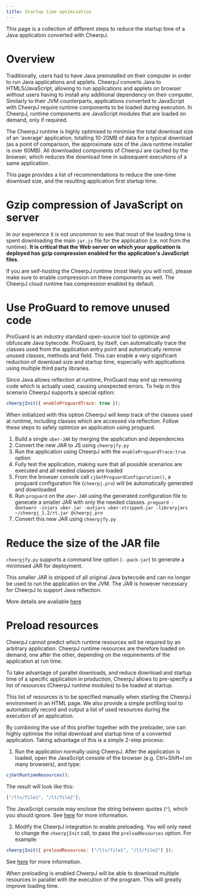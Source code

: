 ```yaml
---
title: Startup time optimization
---
```


This page is a collection of different steps to reduce the startup time of a Java application converted with CheerpJ.

# Overview

Traditionally, users had to have Java preinstalled on their computer in order to run Java applications and applets. CheerpJ converts Java to HTML5/JavaScript, allowing to run applications and applets on browser without users having to install any additional dependency on their computer. Similarly to their JVM counterparts, applications converted to JavaScript with CheerpJ require runtime components to be loaded during execution. In CheerpJ, runtime components are JavaScript modules that are loaded on demand, only if required.

The CheerpJ runtime is highly optimised to minimise the total download size of an 'average' application, totalling 10-20MB of data for a typical download (as a point of comparison, the approximate size of the Java runtime installer is over 60MB). All downloaded components of CheerpJ are cached by the browser, which reduces the download time in subsequent executions of a same application.

This page provides a list of recommendations to reduce the one-time download size, and the resulting application first startup time.

# Gzip compression of JavaScript on server

In our experience it is not uncommon to see that most of the loading time is spent downloading the main `jar.js` file for the application (i.e. not from the runtime). **It is critical that the Web server on which your application is deployed has gzip compression enabled for the application's JavaScript files**.

If you are self-hosting the CheerpJ runtime (most likely you will not), please make sure to enable compression on these components as well. The CheerpJ cloud runtime has compression enabled by default.

# Use ProGuard to remove unused code

ProGuard is an industry standard open-source tool to optimize and obfuscate Java bytecode. ProGuard, by itself, can automatically trace the classes used from the application entry point and automatically remove unused classes, methods and field. This can enable a very significant reduction of download size and startup time, especially with applications using multiple third party libraries.

Since Java allows reflection at runtime, ProGuard may end up removing code which is actually used, causing unexpected errors. To help in this scenario CheerpJ supports a special option:

```js
cheerpjInit({ enableProguardTrace: true });
```

When initialized with this option CheerpJ will keep track of the classes used at runtime, including classes which are accessed via reflection. Follow these steps to safely optimize an application using proguard.

1. Build a single `uber-JAR` by merging the application and dependencies
2. Convert the new JAR to JS using `cheerpjfy.py`
3. Run the application using CheerpJ with the `enableProguardTrace:true` option
4. Fully test the application, making sure that all possible scenarios are executed and all needed classes are loaded
5. From the browser console call `cjGetProguardConfiguration()`, a proguard configuration file (`cheerpj.pro`) will be automatically generated and downloaded
6. Run `proguard` on the `uber-JAR` using the generated configuration file to generate a smaller JAR with only the needed classes. `proguard -dontwarn -injars uber.jar -outjars uber-stripped.jar -libraryjars ~/cheerpj_1.2/rt.jar @cheerpj.pro`
7. Convert this new JAR using `cheerpjfy.py`

# Reduce the size of the JAR file

`cheerpjfy.py` supports a command line option (`--pack-jar`) to generate a minimised JAR for deployment.

This smaller JAR is stripped of all original Java bytecode and can no longer be used to run the application on the JVM. The JAR is however necessary for CheerpJ to support Java reflection.

More details are available [here](/cheerpj2/reference/Command-Line-Options#--pack-jarpackjar)

# Preload resources

CheerpJ cannot predict which runtime resources will be required by an arbitrary application. CheerpJ runtime resources are therefore loaded on demand, one after the other, depending on the requirements of the application at run time.

To take advantage of parallel downloads, and reduce download and startup time of a specific application in production, CheerpJ allows to pre-specify a list of resources (CheerpJ runtime modules) to be loaded at startup.

This list of resources is to be specified manually when starting the CheerpJ environment in an HTML page. We also provide a simple profiling tool to automatically record and output a list of used resources during the execution of an application.

By combining the use of this profiler together with the preloader, one can highly optimise the initial download and startup time of a converted application. Taking advantage of this is a simple 2-step process:

1. Run the application normally using CheerpJ. After the application is loaded, open the JavaScript console of the browser (e.g. Ctrl+Shift+I on many browsers), and type:

```js
cjGetRuntimeResources();
```

The result will look like this:

```js
["/lts/file1", "/lt/file2"];
```

The JavaScript console may enclose the string between quotes (`"`), which you should ignore. See [here](/cheerpj2/reference/Runtime-API#cjgetruntimeresources) for more information.

2. Modify the CheerpJ integration to enable preloading. You will only need to change the `cheerpjInit` call, to pass the `preloadResources` option. For example:

```js
cheerpjInit({ preloadResources: ["/lts/file1", "/lt/file2"] });
```

See [here](/cheerpj2/reference/Runtime-API#preloadresources) for more information.

When preloading is enabled CheerpJ will be able to download multiple resources in parallel with the execution of the program. This will greatly improve loading time.
